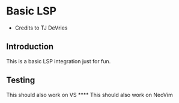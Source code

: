 # Basic LSP

- Credits to TJ DeVries

## Introduction

This is a basic LSP integration just for fun.

## Testing

This should also work on VS \*\*\*\*
This should also work on NeoVim

